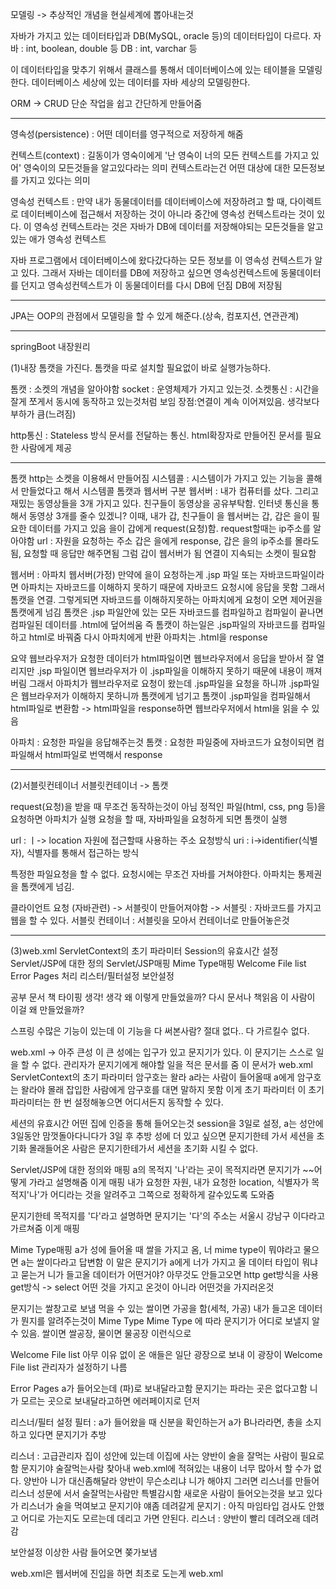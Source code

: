 
모델링 -> 추상적인 개념을 현실세계에 뽑아내는것

자바가 가지고 있는 데이터타입과 DB(MySQL, oracle 등)의 데이터타입이 다르다.
자바 : int, boolean, double 등
DB : int, varchar 등

이 데이터타입을 맞추기 위해서 클래스를 통해서 데이터베이스에 있는 테이블을 모델링한다.
데이터베이스 세상에 있는 데이터를 자바 세상의 모델링한다.

ORM -> CRUD 단순 작업을 쉽고 간단하게 만들어줌

---

영속성(persistence) : 어떤 데이터를 영구적으로 저장하게 해줌

컨텍스트(context) : 길동이가 영숙이에게 '난 영숙이 너의 모든 컨텍스트를 가지고 있어'
영숙이의 모든것들을 알고있다라는 의미
컨텍스트라는건 어떤 대상에 대한 모든정보를 가지고 있다는 의미

영속성 컨텍스트 : 만약 내가 동물데이터를 데이터베이스에 저장하려고 할 때, 다이렉트로 데이터베이스에 접근해서 저장하는 것이 아니라
중간에 영속성 컨텍스트라는 것이 있다. 이 영속성 컨텍스트라는 것은 자바가 DB에 데이터를 저장해야되는 모든것들을 알고 있는 애가 영속성 컨텍스트

자바 프로그램에서 데이터베이스에 왔다갔다하는 모든 정보를 이 영속성 컨텍스트가 알고 있다.
그래서 자바는 데이터를 DB에 저장하고 싶으면 영속성컨텍스트에 동물데이터를 던지고 영속성컨텍스트가 이 동물데이터를 다시 DB에 던짐
DB에 저장됨
 
 ---

 JPA는 OOP의 관점에서 모델링을 할 수 있게 해준다.(상속, 컴포지션, 연관관계)

---
springBoot 내장원리

(1)내장 톰캣을 가진다.
톰캣을 따로 설치할 필요없이 바로 실행가능하다.

톰캣 :
소켓의 개념을 알아야함
socket : 운영체제가 가지고 있는것.
소켓통신 : 시간을 잘게 쪼게서 동시에 동작하고 있는것처럼 보임
장점:연결이 계속 이어져있음. 생각보다 부하가 큼(느려짐)

http통신 : Stateless 방식
문서를 전달하는 통신.
html확장자로 만들어진 문서를 필요한 사람에게 제공

---
톰캣
http는 소켓을 이용해서 만들어짐
시스템콜 : 시스템이가 가지고 있는 기능을 콜해서 만들었다고 해서 시스템콜
톰캣과 웹서버 구분
웹서버 : 내가 컴퓨터를 샀다. 그리고 재밌는 동영상들을 3개 가지고 있다.
친구들이 동영상을 공유부탁함. 인터넷 통신을 통해서 동영상 3개를 줄수 있겠니?
이때, 내가 갑, 친구들이 을
웹서버는 갑, 갑은 을이 필요한 데이터를 가지고 있음
을이 갑에게 request(요청)함. request할때는 ip주소를 알아야함
url : 자원을 요청하는 주소
갑은 을에게 response, 갑은 을의 ip주소를 몰라도됨, 요청할 때 응답만 해주면됨
그럼 갑이 웹서버가 됨
연결이 지속되는 소켓이 필요함

웹서버 : 아파치 웹서버(가정)
만약에 을이 요청하는게 .jsp 파일 또는 자바코드파일이라면
아파치는 자바코드를 이해하지 못하기 때문에 자바코드 요청시에 응답을 못함
그래서 톰캣을 연결. 그렇게되면 자바코드를 이해하지못하는 아파치에게 요청이 오면 제어권을 톰캣에게 넘김
톰캣은 .jsp 파일안에 있는 모든 자바코드를 컴파일하고 컴파일이 끝나면 컴파일된 데이터를 .html에 덮어씌움
즉 톰캣이 하는일은 .jsp파일의 자바코드를 컴파일하고 html로 바꿔줌
다시 아파치에게 반환
아파치는 .html을 response

요약
웹브라우저가 요청한 데이터가 html파일이면 웹브라우저에서 응답을 받아서 잘 열리지만
.jsp 파일이면 웹브라우저가 이 .jsp파일을 이해하지 못하기 때문에 내용이 깨져버림
그래서 아파치가 웹브라우저로 요청이 왔는데 .jsp파일을 요청을 하니까 .jsp파일은 웹브라우저가 이해하지 못하니까 톰캣에게 넘기고
톰캣이 .jsp파일을 컴파일해서 html파일로 변환함 -> html파일을 response하면 웹브라우저에서 html을 읽을 수 있음

아파치 : 요청한 파일을 응답해주는것
톰캣 : 요청한 파일중에 자바코드가 요청이되면 컴파일해서 html파일로 번역해서 response

---
(2)서블릿컨테이너
서블릿컨테이너 -> 톰캣

request(요청)을 받을 때 무조건 동작하는것이 아님
정적인 파일(html, css, png 등)을 요청하면 아파치가 실행
요청을 할 때, 자바파일을 요청하게 되면 톰캣이 실행

url : ㅣ-> location 자원에 접근할때 사용하는 주소 요청방식
uri : i->identifier(식별자), 식별자를 통해서 접근하는 방식

특정한 파일요청을 할 수 없다. 요청시에는 무조건 자바를 거쳐야한다.
아파치는 통제권을 톰캣에게 넘김.

클라이언트 요청 (자바관련) -> 서블릿이 만들어져야함 -> 
서블릿 : 자바코드를 가지고 웹을 할 수 있다.
서블릿 컨테이너 : 서블릿을 모아서 컨테이너로 만들어놓은것

---

(3)web.xml
ServletContext의 초기 파라미터
Session의 유효시간 설정
Servlet/JSP에 대한 정의
Servlet/JSP매핑
Mime Type매핑
Welcome File list
Error Pages 처리
리스터/필터설정
보안설정


공부 문서 책 타이핑 생각!
생각 왜 이렇게 만들었을까? 다시 문서나 책읽음 
이 사람이 이걸 왜 만들었을까?

스프링 수많은 기능이 있는데 이 기능을 다 써본사람? 절대 없다..
다 가르킬수 없다.

web.xml -> 아주 큰성
이 큰 성에는 입구가 있고 문지기가 있다. 이 문지기는 스스로 일을 할 수 없다.
관리자가 문지기에게 해야할 일을 적은 문서를 줌
이 문서가 web.xml
ServletContext의 초기 파라미터
암구호는 왈라
a라는 사람이 들어올때 a에게 암구호는 왈라야
몰래 잡입한 사람에게 암구호를 대면 말하지 못함
이게 초기 파라미터
이 초기 파라미터는 한 번 설정해놓으면 어디서든지 동작할 수 있다.

세션의 유효시간
어떤 집에 인증을 통해 들어오는것
session을 3일로 설정, a는 성안에 3일동안 맘껏돌아다니다가 3일 후 추방
성에 더 있고 싶으면 문지기한테 가서 세션을 초기화
몰래들어온 사람은 문지기한테가서 세션을 초기화 시킬 수 없다.

Servlet/JSP에 대한 정의와 매핑
a의 목적지 '나'라는 곳이 목적지라면 문지기가 ~~어떻게 가라고 설명해줌
이게 매핑
내가 요청한 자원, 내가 요청한 location, 식별자가 목적지'나'가 어디라는 것을 알려주고 그쪽으로 정확하게 갈수있도록 도와줌

문지기한테 목적지를 '다'라고 설명하면 문지기는 '다'의 주소는 서울시 강남구 이다라고 가르쳐줌
이게 매핑


Mime Type매핑
a가 성에 들어올 때 쌀을 가지고 옴, 너 mime type이 뭐야라고 물으면 a는 쌀이다라고 답변함
이 말은 문지기가 a에게 너가 가지고 올 데이터 타입이 뭐냐고 묻는거
니가 들고올 데이터가 어떤거야?
아무것도 안들고오면 http get방식을 사용
get방식 -> select 
어떤 것을 가지고 온것이 아니라 어떤것을 가지러온것

문지기는 쌀창고로 보냄 먹을 수 있는 쌀이면 가공을 함(세척, 가공)
내가 들고온 데이터가 뭔지를 알려주는것이 Mime Type 
Mime Type 에 따라 문지기가 어디로 보낼지 알 수 있음. 쌀이면 쌀공장, 물이면 물공장 이런식으로


Welcome File list
아무 이유 없이 온 애들은 일단 광장으로 보내
이 광장이 Welcome File list
관리자가 설정하기 나름


Error Pages
a가 들어오는데 (파)로 보내달라고함
문지기는 파라는 곳은 없다고함
니가 모르는 곳으로 보내달라고하면 에러페이지로 던저


리스너/필터 설정
필터 : a가 들어왔을 때 신분을 확인하는거
a가 B나라라면, 총을 소지하고 있다면 문지기가 추방

리스너 : 고급관리자 집이 성안에 있는데 이집에 사는 양반이 술을 잘먹는 사람이 필요로함
문지기야 술잘먹는사람 찾아내
web.xml에 적혀있는 내용이 너무 많아서 할 수가 없다. 양반아 니가 대신좀해달라
양반이 무슨소리냐 니가 해야지 그러면 리스너를 만들어
리스너 성문에 서서 술잘먹는사람만 특별감시함
새로운 사람이 들어오는것을 보고 있다가 리스너가 술을 먹여보고 문지기야 얘좀 데려갈게
문지기 : 아직 마임타입 검사도 안했고 어디로 가는지도 모르는데 데리고 가면 안된다.
리스너 : 양반이 빨리 데려오래 데려감


보안설정
이상한 사람 들어오면 쫒가보냄


web.xml은 웹서버에 진입을 하면 최초로 도는게 web.xml

